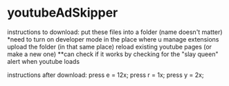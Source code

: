# youtubeAdSkipper

instructions to download:
put these files into a folder (name doesn't matter)
*need to turn on developer mode in the place where u manage extensions
upload the folder (in that same place)
reload existing youtube pages (or make a new one)
**can check if it works by checking for the "slay queen" alert when youtube loads

instructions after download:
press e = 12x; press r = 1x; press y = 2x;
